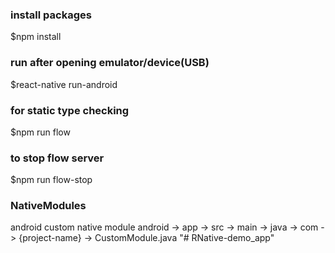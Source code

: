 ### install packages

$npm install

### run after opening emulator/device(USB)

$react-native run-android

### for static type checking

$npm run flow

### to stop flow server

$npm run flow-stop

### NativeModules

android custom native module
android -> app -> src -> main -> java -> com -> {project-name} -> CustomModule.java
"# RNative-demo_app" 
